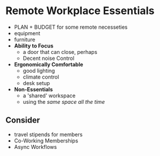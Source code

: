 # Remote Workplace Essentials

- PLAN + BUDGET for some remote necesseties
- equipment
- furniture
- **Ability to Focus**
  - a door that can close, perhaps
  - Decent noise Control
- **Ergonomically Comfortable**
  - good lighting
  - climate control
  - desk setup
- **Non-Essentials**
  - a 'shared' workspace
  - using the _same space all the time_

## Consider

- travel stipends for members
- Co-Working Memberships
- Async Workflows
